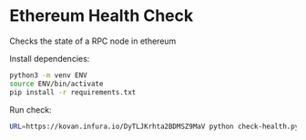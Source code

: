 # Ethereum Health Check
Checks the state of a RPC node in ethereum

Install dependencies:
```bash
python3 -m venv ENV
source ENV/bin/activate
pip install -r requirements.txt
```

Run check:
```bash
URL=https://kovan.infura.io/DyTLJKrhta2BDMSZ9MaV python check-health.py
```